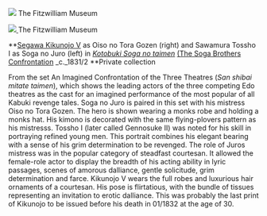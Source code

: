 
[![](kunisada/Kunisada%20Loan%20271.jpg)](kun271.htm)
 The Fitzwilliam Museum

[![](kunisada/Kunisada%20Loan%20310.jpg)
](kun310.htm) The Fitzwilliam Museum

**[Segawa Kikunojo V](/exhibition/group-7) as Oiso no Tora Gozen (right) and Sawamura Tossho I as Soga no Juro (left) in _[Kotobuki Soga no taimen](/exhibition/group-6)_ [(The Soga Brothers Confrontation](/exhibition/group-6) _c._1831/2
**Private collection

From the set An Imagined Confrontation of the Three Theatres (_San shibai mitate taimen_), which shows the leading actors of the three competing Edo theatres as the cast for an imagined performance of the most popular of all Kabuki revenge tales. Soga no Juro is paired in this set with his mistress Oiso no Tora Gozen. The hero is shown wearing a monks robe and holding a monks hat. His kimono is decorated with the same flying-plovers pattern as his mistresss. Tossho I (later called Gennosuke II) was noted for his skill in portraying refined young men. This portrait combines his elegant bearing with a sense of his grim determination to be revenged. The role of Juros mistress was in the popular category of steadfast courtesan. It allowed the female-role actor to display the breadth of his acting ability in lyric passages, scenes of amorous dalliance, gentle solicitude, grim determination and farce. Kikunojo V wears the full robes and luxurious hair ornaments of a courtesan. His pose is flirtatious, with the bundle of tissues representing an invitation to erotic dalliance. This was probably the last print of Kikunojo to be issued before his death in 01/1832 at the age of 30.
